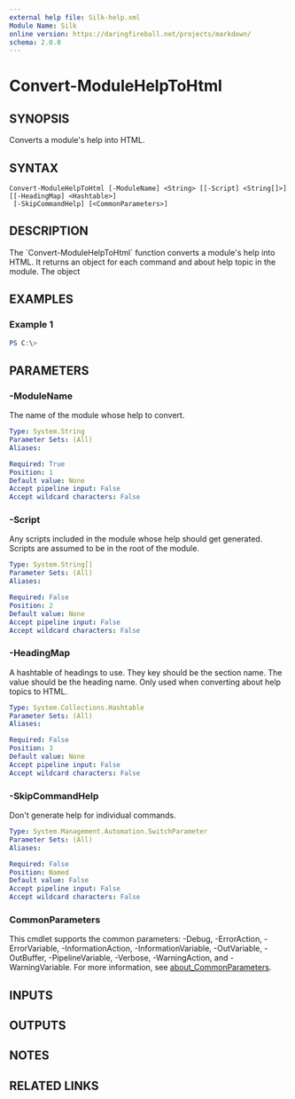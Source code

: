 ```yaml
---
external help file: Silk-help.xml
Module Name: Silk
online version: https://daringfireball.net/projects/markdown/
schema: 2.0.0
---
```


# Convert-ModuleHelpToHtml

## SYNOPSIS
Converts a module's help into HTML.

## SYNTAX

```
Convert-ModuleHelpToHtml [-ModuleName] <String> [[-Script] <String[]>] [[-HeadingMap] <Hashtable>]
 [-SkipCommandHelp] [<CommonParameters>]
```

## DESCRIPTION
The \`Convert-ModuleHelpToHtml\` function converts a module's help into HTML.
It returns an object for each command and about help topic in the module.
The object

## EXAMPLES

### Example 1
```powershell
PS C:\> 
```



## PARAMETERS

### -ModuleName
The name of the module whose help to convert.

```yaml
Type: System.String
Parameter Sets: (All)
Aliases:

Required: True
Position: 1
Default value: None
Accept pipeline input: False
Accept wildcard characters: False
```

### -Script
Any scripts included in the module whose help should get generated.
Scripts are assumed to be in the root of the module.

```yaml
Type: System.String[]
Parameter Sets: (All)
Aliases:

Required: False
Position: 2
Default value: None
Accept pipeline input: False
Accept wildcard characters: False
```

### -HeadingMap
A hashtable of headings to use.
They key should be the section name.
The value should be the heading name.
Only used when converting about help topics to HTML.

```yaml
Type: System.Collections.Hashtable
Parameter Sets: (All)
Aliases:

Required: False
Position: 3
Default value: None
Accept pipeline input: False
Accept wildcard characters: False
```

### -SkipCommandHelp
Don't generate help for individual commands.

```yaml
Type: System.Management.Automation.SwitchParameter
Parameter Sets: (All)
Aliases:

Required: False
Position: Named
Default value: False
Accept pipeline input: False
Accept wildcard characters: False
```

### CommonParameters
This cmdlet supports the common parameters: -Debug, -ErrorAction, -ErrorVariable, -InformationAction, -InformationVariable, -OutVariable, -OutBuffer, -PipelineVariable, -Verbose, -WarningAction, and -WarningVariable. For more information, see [about_CommonParameters](http://go.microsoft.com/fwlink/?LinkID=113216).

## INPUTS

## OUTPUTS

## NOTES

## RELATED LINKS
